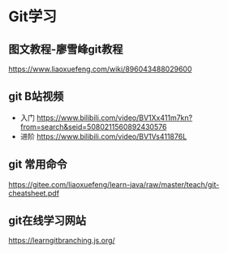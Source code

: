 # Git学习
## 图文教程-廖雪峰git教程
https://www.liaoxuefeng.com/wiki/896043488029600
## git B站视频
* 入门 https://www.bilibili.com/video/BV1Xx411m7kn?from=search&seid=5080211560892430576
* 进阶 https://www.bilibili.com/video/BV1Vs411876L
## git 常用命令
https://gitee.com/liaoxuefeng/learn-java/raw/master/teach/git-cheatsheet.pdf
## git在线学习网站
https://learngitbranching.js.org/
